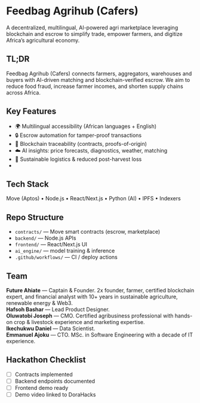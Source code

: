 # Feedbag Agrihub (Cafers)
A decentralized, multilingual, AI-powered agri marketplace leveraging blockchain and escrow to simplify trade, empower farmers, and digitize Africa’s agricultural economy.

## TL;DR
Feedbag Agrihub (Cafers) connects farmers, aggregators, warehouses and buyers with AI-driven matching and blockchain-verified escrow. We aim to reduce food fraud, increase farmer incomes, and shorten supply chains across Africa.

## Key Features
- 🌍 Multilingual accessibility (African languages + English)
- 🔒 Escrow automation for tamper-proof transactions
- 🔗 Blockchain traceability (contracts, proofs-of-origin)
- ☁️ AI insights: price forecasts, diagnostics, weather, matching
- 🌱 Sustainable logistics & reduced post-harvest loss
- 
## Tech Stack
Move (Aptos) • Node.js • React/Next.js • Python (AI) • IPFS • Indexers

## Repo Structure
- `contracts/` — Move smart contracts (escrow, marketplace)
- `backend/` — Node.js APIs
- `frontend/` — React/Next.js UI
- `ai_engine/` — model training & inference
- `.github/workflows/` — CI / deploy actions

## Team
**Future Ahiate** — Captain & Founder. 2x founder, farmer, certified blockchain expert, and financial analyst with 10+ years in sustainable agriculture, renewable energy & Web3.  
**Hafsoh Bashar** — Lead Product Designer.  
**Oluwatobi Joseph** — CMO. Certified agribusiness professional with hands-on crop & livestock experience and marketing expertise.  
**Ikechukwu Daniel** — Data Scientist.  
**Emmanuel Ajoku** — CTO. MSc. in Software Engineering with a decade of IT experience.

## Hackathon Checklist
- [ ] Contracts implemented
- [ ] Backend endpoints documented
- [ ] Frontend demo ready
- [ ] Demo video linked to DoraHacks
